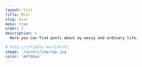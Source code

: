 ```yaml
---
layout: list
title: Misc
slug: misc
menu: true
order: 2
description: >
  Here you can find posts about my messy and ordinary life.

# http://jsfiddle.net/LPxrT/
image: '/assets/img/nap.jpg'
color: '#4f86aa'
---
```

